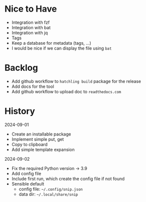 # Nice to Have
- Integration with fzf
- Integration with bat
- Integration with jq
- Tags
- Keep a database for metadata (tags, ...)
- I would be nice if we can display the file using `bat`

# Backlog
- Add github workflow to `hatchling build` package for the release
- Add docs for the tool
- Add github workflow to upload doc to `readthedocs.com`

# History

2024-09-01

- Create an installable package
- Implement simple put, get
- Copy to clipboard
- Add simple template expansion

2024-09-02

- Fix the required Python version -> 3.9
- Add config file
- Include first run, which create the config file if not found
- Sensible default
    - config file: `~/.config/snip.json`
    - data dir: `~/.local/share/snip`

